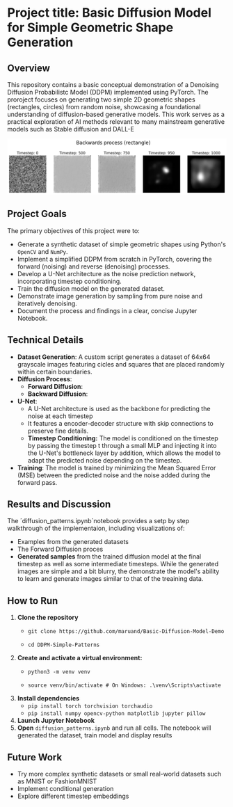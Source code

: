 # Project title: Basic Diffusion Model for Simple Geometric Shape Generation

## Overview
This repository contains a basic conceptual demonstration of a Denoising Diffusion Probabilistc Model (DDPM) implemented using PyTorch. The proroject focuses on generating two simple 2D geometric shapes (rectangles, circles)  from random noise, showcasing a foundational understanding of diffusion-based generative models. This work serves as a practical exploration of AI methods relevant to many mainstream generative models such as Stable diffusion and DALL-E

![Visualization of the backwards process](images/backwards_process.png "Backwards process")
## Project Goals
The primary objectives of this project were to:

* Generate a synthetic dataset of simple geometric shapes using Python's `OpenCV` and `NumPy`.
* Implement a simplified DDPM from scratch in PyTorch, covering the forward (noising) and reverse (denoising) processes.
* Develop a U-Net architecture as the noise prediction network, incorporating timestep conditioning.
* Train the diffusion model on the generated dataset.
* Demonstrate image generation by sampling from pure noise and iteratively denoising.
* Document the process and findings in a clear, concise Jupyter Notebook.

## Technical Details
* **Dataset Generation**: A custom script generates a dataset of 64x64 grayscale images featuring cicles and squares that are placed randomly within certain boundaries. 
* **Diffusion Process**:
    * **Forward Diffusion**:
    * **Backward Diffusion**:
* **U-Net**:
    * A U-Net architecture is used as the backbone for predicting the noise at each timestep
    * It features a encoder-decoder structure with skip connections to preserve fine details.
    * **Timestep Conditioning:** The model is conditioned on the timestep by passing the timestep t through a small MLP and injecting it into the U-Net's bottleneck layer by addition, which allows the model to adapt the predicted noise depending on the timestep.
* **Training**: The model is trained by minimizing the Mean Squared Error (MSE) between the predicted noise and the noise added during the forward pass.

## Results and Discussion
The ´diffusion_patterns.ipynb´notebook provides a setp by step walkthrough of the implementaion, including visualizations of:
* Examples from the generated datasets
* The Forward Diffusion proces
* **Generated samples** from the trained diffusion model at the final timestep as well as some intermediate timesteps. While the generated images are simple and a bit blurry, the demonstrate the model's ability to learn and generate images similar to that of the treaining data.

## How to Run
1. **Clone the repository**
    * `git clone https://github.com/maruand/Basic-Diffusion-Model-Demo`

    * `cd DDPM-Simple-Patterns`
2. **Create and activate a virtual environment:**
    * `python3 -m venv venv`

    * `source venv/bin/activate # On Windows: .\venv\Scripts\activate`
3. **Install dependencies**
    * `pip install torch torchvision torchaudio`
    * `pip install numpy opencv-python matplotlib jupyter pillow`
4. **Launch Jupyter Notebook**
5. **Open** `diffusion_patterns.ipynb` and run all cells. The notebook will generated the dataset, train model and display results

## Future Work
* Try more complex synthetic datasets or small real-world datasets such as MNIST or FashionMNIST
* Implement conditional generation
* Explore different timestep embeddings